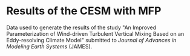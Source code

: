 # Results of the CESM with MFP

Data used to generate the results of the study "An Improved Parameterization of Wind-driven Turbulent Vertical Mixing Based on an Eddy-resolving Climate Model" submitted to _Journal of Advances in Modeling Earth Systems_ (JAMES).
